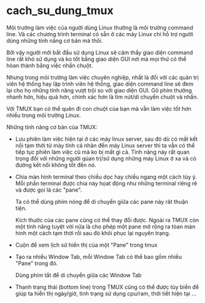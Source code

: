# cach_su_dung_tmux

Môi trường làm việc của người dùng Linux thường là môi trường command line.
Và các chương trình terminal có sẵn ở các máy Linux chỉ hỗ trợ người dùng những tính năng cơ bản mà thôi.

Bởi vậy người mới bắt đầu sử dụng Linux sẽ cảm thấy giao diện command line rất khó sử dụng và ko
tốt bằng giao diện GUI nơi mà mọi thứ có thể hòan thành bằng việc nhấn chuột.

Nhưng trong môi trường làm việc chuyên nghiệp, nhất là đối với các quản trị viên hệ thống hay lập
trình viên hệ thống, giao diện command line sẽ đem lại cho họ những tính năng vượt trội so với
giao diện GUI.
Gõ phím thường nhanh hơn, hiệu quả hơn, chính xác hơn là tìm nút/di chuyển chuột và nhấn.

Với TMUX bạn có thể quên đi con chuột của bạn mà vẫn làm việc tốt hơn nhiều trong môi trường Linux.

Những tính năng cơ bản của TMUX:

* Lưu phiên làm việc hiện tại ở các máy linux server, sau đó dù có mất kết nối tạm thời từ máy tính
  cá nhân đến máy Linux server thì ta vẫn có thể tiếp tục phiên làm việc cũ mà ko bị mất gì cả.
  Tính năng này rất quan trọng đối với những người qủan trị/sử dụng những máy Linux ở xa và có
  đường kết nối không tốt đến nó.

* Chia màn hình terminal theo chiều dọc hay chiều ngang một cách tùy ý. Mỗi phần terminal được chia này
  họat động như những terminal riêng rẽ và được gọi là các "pane".

  Ta có thể dùng phím nóng để di chuyển giữa các pane này rât thuận tiện.

  Kích thước của các pane cũng có thể thay đổi được. Ngoài ra TMUX còn một tính năng tuyệt vời nữa là 
  cho phép một pane mở rộng ra tòan màn hình một cách tạm thời rồi sau đó khôi phục lại nguyên trạng. 

* Cuộn để xem lịch sử hiển thị của một "Pane" trong tmux


* Tạo ra nhiều Window Tab, mỗi Window Tab có thể bao gồm nhiều "Pane" trong đó.
  
  Dùng phím tắt để di chuyển giữa các Window Tab


* Thanh trạng thái (bottom line) trong TMUX cũng có thể được tùy biến để giúp ta hiển thị ngày/giờ,
  tình trạng sử dụng cpu/ram, thời tiết hiện tại ... 
  
  
